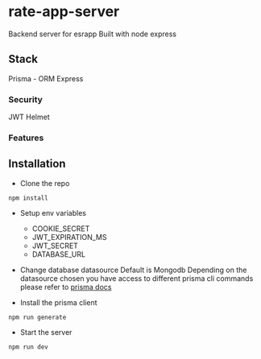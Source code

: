 # rate-app-server
Backend server for esrapp
Built with node express

## Stack

Prisma - ORM
Express

### Security

JWT 
Helmet

### Features

## Installation

- Clone the repo
```
npm install 
```
- Setup env variables
  - COOKIE_SECRET
  - JWT_EXPIRATION_MS
  - JWT_SECRET
  - DATABASE_URL
  
- Change database datasource Default is Mongodb
Depending on the datasource chosen you have access to different prisma cli commands please refer to [prisma docs](https://www.prisma.io/docs/reference/api-reference/command-reference)
- Install the prisma client
```
npm run generate  

```
- Start the server

```
npm run dev 
```
